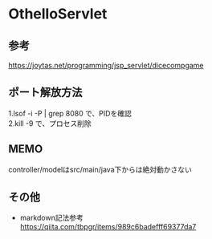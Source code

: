 # OthelloServlet

## 参考  
  https://joytas.net/programming/jsp_servlet/dicecompgame
  
## ポート解放方法  
  1.lsof -i -P | grep 8080 で、PIDを確認  
  2.kill -9 <PID>で、プロセス削除

## MEMO  
  controller/modelはsrc/main/java下からは絶対動かさない
  
## その他
- markdown記法参考  
https://qiita.com/tbpgr/items/989c6badefff69377da7